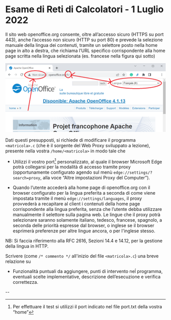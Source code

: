 # Esame di Reti di Calcolatori - 1 Luglio 2022

Il sito web openoffice.org consente, oltre all’accesso sicuro (HTTPS su port 443), anche
l’accesso non sicuro (HTTP su port 80) e prevede la selezione manuale della lingua dei contenuti,
tramite un selettore posto nella home page in alto a destra, che richiama l’URL specifico
corrispondente alla home page scritta nella lingua selezionata (es. francese nella figura qui sotto)

![](source/openoffice.png)

Dati questi presupposti, si richiede di modificare il programma `<matricola>.c` (che è il sorgente
del Web Proxy sviluppato a lezione), presente nella vostra `/home/<matricola>` in modo tale che

- Utilizzi il vostro port[^1] personalizzato, al quale il browser Microsoft Edge potrà collegarsi per la
modalità di accesso tramite proxy (opportunamente configurato agendo sul menù
`edge://settings/?search=proxy`, alla voce “Altre impostazioni Proxy del Computer”).

- Quando l’utente accederà alla home page di openoffice.org con il browser configurato per
la lingua preferita a seconda di come viene impostata tramite il menù
`edge://settings/languages`, il proxy provvederà a recapitare al client i contenuti della
home page corrispondente alla lingua preferita, senza che l’utente debba utilizzare
manualmente il selettore sulla pagina web. Le lingue che il proxy potrà selezionare saranno
solamente italiano, tedesco, francese, spagnolo, a seconda delle priorità espresse dal
browser, o inglese se il browser esprimerà preferenze per altre lingue ancora, o per l'inglese
stesso.

NB: Si faccia riferimento alla RFC 2616, Sezioni 14.4 e 14.12, per la gestione della lingua in HTTP.

Scrivere (come `/* commento */` all'inizio del file `<matricola>.c`) una breve relazione su
- Funzionalità puntuali da aggiungere, punti di intervento neĺ programma, eventuali scelte
implementative, descrizione dell’esecuzione e verifica correttezza.

--
[^1]: Per effettuare il test si utilizzi il port indicato nel file port.txt della vostra “home”